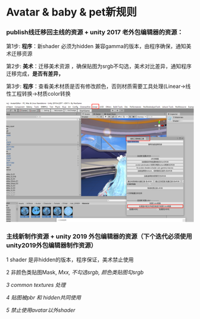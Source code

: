 # Avatar & baby & pet新规则

### publish线迁移回主线的资源 + unity 2017 老外包编辑器的资源：

第1步:  **程序**：新shader 必须为hidden 兼容gamma的版本，由程序确保，通知美术迁移资源

第2步:  **美术**：迁移美术资源 ，确保贴图为srgb不勾选，美术对比差异，通知程序迁移完成，**是否有差异，**

第3步: **程序**：查看美术材质是否有修改颜色，否则材质需要工具处理\(Linear-&gt;线性工程转换-&gt;材质color转换

![](../../../.gitbook/assets/image%20%28197%29.png)

### 主线新制作资源 + unity 2019 外包编辑器的资源（下个迭代必须使用unity2019外包编辑器制作资源）

1 shader 是非hidden的版本，程序保证，美术禁止使用

2 非颜色类贴图Mask, _Mxx, 不勾选srgb,  颜色类贴图勾srgb_

_3  common textures 处理_

_4 贴图被pbr 和 hidden共同使用_

_5 禁止使用avatar以外shader_









